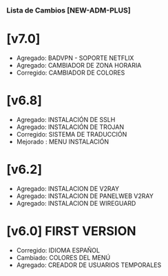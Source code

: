 ### Lista de Cambios [NEW-ADM-PLUS]

# [v7.0]
* Agregado: BADVPN - SOPORTE NETFLIX
* Agregado: CAMBIADOR DE ZONA HORARIA
* Corregido: CAMBIADOR DE COLORES

# [v6.8]
* Agregado: INSTALACIÓN DE SSLH
* Agregado: INSTALACIÓN DE TROJAN
* Corregido: SISTEMA DE TRADUCCIÓN
* Mejorado : MENU INSTALACIÓN

# [v6.2]
* Agregado: INSTALACION DE V2RAY
* Agregado: INSTALACION DE PANELWEB V2RAY
* Agregado: INSTALACION DE WIREGUARD

# [v6.0] FIRST VERSION
* Corregido: IDIOMA ESPAÑOL
* Cambiado: COLORES DEL MENÚ
* Agregado: CREADOR DE USUARIOS TEMPORALES
